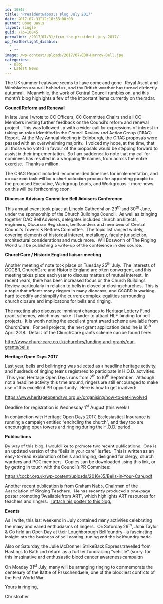 ```yaml
---
id: 10845
title: 'President&apos;s Blog July 2017'
date: 2017-07-31T12:18:53+00:00
author: Doug Davis
layout: single
guid: /?p=10845
permalink: /2017/07/31/from-the-president-july-2017/
wp_featherlight_disable:
  - ""
  - ""
image: /wp-content/uploads/2017/07/CDO-Harrow-Bell.jpg
categories:
  - Blog
  - Latest News
---
```

The UK summer heatwave seems to have come and gone.  Royal Ascot and Wimbledon are well behind us, and the British weather has turned distinctly autumnal.  Meanwhile, the work of Central Council rumbles on, and this month’s blog highlights a few of the important items currently on the radar.

**Council Reform and Renewal**

In late June I wrote to CC Officers, CC Committee Chairs and all CC Members inviting further feedback on the Council’s reform and renewal project.  This was followed up with a wider call for expressions of interest in taking on roles identified in the Council Review and Action Group (CRAG) Report.  At the May Annual Meeting in Edinburgh, the CRAG proposals were passed with an overwhelming majority.  I voiced my hope, at the time, that all those who voted in favour of the proposals would be stepping forward to assist in their implementation.  So I am saddened to note that my call for nominees has resulted in a whopping 19 names, from across the entire exercise.  Thanks a million.

The CRAG Report included recommended timelines for implementation, and so our next task will be a short selection process for appointing people to the proposed Executive, Workgroup Leads, and Workgroups – more news on this will be forthcoming soon.

**Diocesan Advisory Committee Bell Advisers Conference**

This annual event took place at Lincoln Cathedral on 29<sup>th</sup> and 30<sup>th</sup> June, under the sponsorship of the Church Buildings Council.  As well as bringing together DAC Bell Advisers, delegates included church architects, engineers, Diocesan Registrars, bellfounders and members of Central Council’s Towers & Belfries Committee.  The topic list ranged widely, covering elements of historical interest, metallurgy, faculty jurisdiction, architectural considerations and much more.  Will Bosworth of The Ringing World will be publishing a write-up of the conference in due course.

**ChurchCare / Historic England liaison meeting**

Another meeting of note took place on Tuesday 25<sup>th</sup> July.  The interests of CCCBR, ChurchCare and Historic England are often convergent, and this meeting takes place each year to discuss matters of mutual interest.  In recent years, there has been increased focus on the Church Buildings Review, particularly in relation to bells in closed or closing churches.  This is a topic that affects many ringers in many dioceses, and CCCBR is working hard to codify and simplify the current complex legalities surrounding church closure and implications for bells and ringing.

The meeting also discussed imminent changes to Heritage Lottery Fund grant schemes, which may make it harder to attract HLF funding for bell projects.  It is worth noting the excellent grant award scheme available from ChurchCare.  For bell projects, the next grant application deadline is 16<sup>th</sup> April 2018.  Details of the ChurchCare grants scheme can be found here:

<a href="http://www.churchcare.co.uk/churches/funding-and-grants/our-grants/bells" target="_blank" rel="noopener">http://www.churchcare.co.uk/churches/funding-and-grants/our-grants/bells</a>

**Heritage Open Days 2017**

Last year, bells and bellringing was selected as a headline heritage activity, and hundreds of ringing teams registered to participate in H.O.D. activities.  This year, Heritage Open Days runs from 7<sup>th</sup> to 10<sup>th</sup> September.  Although not a headline activity this time around, ringers are still encouraged to make use of this excellent PR opportunity.  Here is how to get involved:

<a href="https://www.heritageopendays.org.uk/organising/how-to-get-involved" target="_blank" rel="noopener">https://www.heritageopendays.org.uk/organising/how-to-get-involved</a>

Deadline for registration is Wednesday 1<sup>st</sup> August (this week!)

In conjunction with Heritage Open Days 2017, Ecclesiastical Insurance is running a campaign entitled “encircling the church”, and they too are encouraging open towers and ringing during the H.O.D. period.

**Publications**

By way of this blog, I would like to promote two recent publications.  One is an updated version of the “Bells in your care” leaflet.  This is written as an easy-to-read explanation of bells and ringing, designed for clergy, church wardens and PCC members.  Copies can be downloaded using this link, or by getting in touch with the Council’s PR Committee:

<https://cccbr.org.uk/wp-content/uploads/2016/05/Bells-in-Your-Care.pdf>

Another recent publication is from Graham Nabb, Chairman of the Association of Ringing Teachers.  He has recently produced a one-page poster promoting “Available from ART”, which highlights ART resources for teachers and ringers.  <a href="https://cccbr.org.uk/wp-content/uploads/2017/07/Available-from-ART-July-2017.pdf" target="_blank" rel="noopener">I attach his poster to this blog.</a>

**Events**

As I write, this last weekend in July contained many activities celebrating the many and varied enthusiasms of ringers.  On Saturday 29<sup>th</sup>, John Taylor & Co held an Open Day at their Loughborough Bellfoundry - a fascinating insight into the business of bell casting, tuning and the bellfoundry trade.

Also on Saturday, the Julie McDonnell StrikeBack Express travelled from Hastings to Bath and return, as a further fundraising “vehicle” (sorry) for this imaginative and enthusiastic blood cancer awareness campaign.

On Monday 31<sup>st</sup> July, many will be arranging ringing to commemorate the centenary of the Battle of Passchendaele, one of the bloodiest conflicts of the First World War.

Yours in ringing,

Christopher
